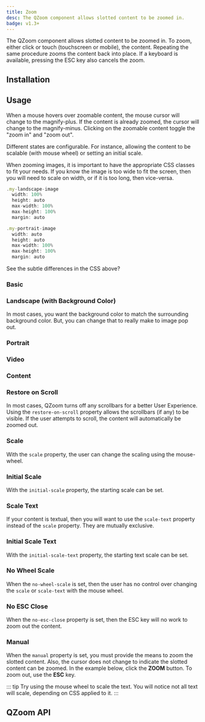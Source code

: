 ```yaml
---
title: Zoom
desc: The QZoom component allows slotted content to be zoomed in.
badge: v1.3+
---
```


The QZoom component allows slotted content to be zoomed in. To zoom, either click or touch (touchscreen or mobile), the content. Repeating the same procedure zooms the content back into place. If a keyboard is available, pressing the ESC key also cancels the zoom.

## Installation
<doc-installation components="QZoom" />

## Usage

When a mouse hovers over zoomable content, the mouse cursor will change to the magnify-plus. If the content is already zoomed, the cursor will change to the magnify-minus. Clicking on the zoomable content toggle the "zoom in" and "zoom out".

Different states are configurable. For instance, allowing the content to be scalable (with mouse wheel) or setting an initial scale.

When zooming images, it is important to have the appropriate CSS classes to fit your needs. If you know the image is too wide to fit the screen, then you will need to scale on width, or if it is too long, then vice-versa.

```js
.my-landscape-image
  width: 100%
  height: auto
  max-width: 100%
  max-height: 100%
  margin: auto

.my-portrait-image
  width: auto
  height: auto
  max-width: 100%
  max-height: 100%
  margin: auto
```

See the subtle differences in the CSS above?

### Basic

<doc-example title="Basic" file="QZoom/Basic" />

### Landscape (with Background Color)

In most cases, you want the background color to match the surrounding background color. But, you can change that to really make to image pop out.

<doc-example title="Landscape" file="QZoom/Landscape" />

### Portrait

<doc-example title="Portrait" file="QZoom/Portrait" />

### Video

<doc-example title="Video" file="QZoom/Video" />

### Content

<doc-example title="Content" file="QZoom/Content" />

### Restore on Scroll

In most cases, QZoom turns off any scrollbars for a better User Experience. Using the `restore-on-scroll` property allows the scrollbars (if any) to be visible. If the user attempts to scroll, the content will automatically be zoomed out.

<doc-example title="Restore on Scroll" file="QZoom/RestoreOnScroll" />

### Scale

With the `scale` property, the user can change the scaling using the mouse-wheel.

<doc-example title="Scale" file="QZoom/Scale" />

### Initial Scale

With the `initial-scale` property, the starting scale can be set.

<doc-example title="Initial Scale" file="QZoom/InitialScale" />

### Scale Text

If your content is textual, then you will want to use the `scale-text` property instead of the `scale` property. They are mutually exclusive.

<doc-example title="Scale Text" file="QZoom/ScaleText" />

### Initial Scale Text

With the `initial-scale-text` property, the starting text scale can be set.

<doc-example title="Initial Scale Text" file="QZoom/InitialScaleText" />

### No Wheel Scale

When the `no-wheel-scale` is set, then the user has no control over changing the `scale` or `scale-text` with the mouse wheel.

<doc-example title="No Wheel Scale" file="QZoom/NoWheelScale" />

### No ESC Close

When the `no-esc-close` property is set, then the ESC key will no work to zoom out the content.

<doc-example title="No ESC Close" file="QZoom/NoEscClose" />

### Manual

When the `manual` property is set, you must provide the means to zoom the slotted content. Also, the cursor does not change to indicate the slotted content can be zoomed. In the example below, click the **ZOOM** button. To zoom out, use the **ESC** key.

::: tip
Try using the mouse wheel to scale the text. You will notice not all text will scale, depending on CSS applied to it.
:::

<doc-example title="Manual" file="QZoom/Manual" />


## QZoom API
<doc-api file="QZoom" />
